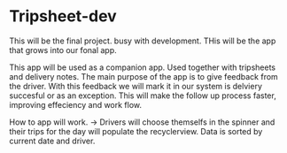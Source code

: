 # Tripsheet-dev
This will be the final project. busy with development. THis will be the app that grows into our fonal app.

This app will be used as a companion app. Used together with tripsheets and delivery notes. The main purpose of the app is to give feedback from the driver.
With this feedback we will mark it in our system is delviery succesful or as an exception.
This will make the follow up process faster, improving effeciency and work flow.

How to app will work. -> Drivers will choose themselfs in the spinner and their trips for the day will populate the recyclerview. 
Data is sorted by current date and driver.
